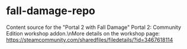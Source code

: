 # fall-damage-repo
 
Content source for the "Portal 2 with Fall Damage" Portal 2: Community Edition workshop addon.\nMore details on the workshop page: https://steamcommunity.com/sharedfiles/filedetails/?id=3467618114
